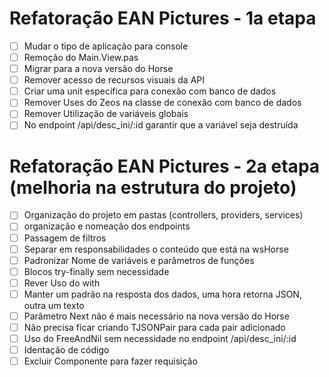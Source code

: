 # Refatoração EAN Pictures - 1a etapa

- [ ] Mudar o tipo de aplicação para console
- [ ] Remoção do Main.View.pas
- [ ] Migrar para a nova versão do Horse
- [ ] Remover acesso de recursos visuais da API
- [ ] Criar uma unit específica para conexão com banco de dados
- [ ] Remover Uses do Zeos na classe de conexão com banco de dados
- [ ] Remover Utilização de variáveis globais
- [ ] No endpoint /api/desc_ini/:id garantir que a variável seja destruída

# Refatoração EAN Pictures - 2a etapa (melhoria na estrutura do projeto)

- [ ] Organização do projeto em pastas (controllers, providers, services)
- [ ] organização e nomeação dos endpoints
- [ ] Passagem de filtros
- [ ] Separar em responsabilidades o conteúdo que está na wsHorse
- [ ] Padronizar Nome de variáveis e parâmetros de funções
- [ ] Blocos try-finally sem necessidade
- [ ] Rever Uso do with
- [ ] Manter um padrão na resposta dos dados, uma hora retorna JSON, outra um texto
- [ ] Parâmetro Next não é mais necessário na nova versão do Horse
- [ ] Não precisa ficar criando TJSONPair para cada pair adicionado
- [ ] Uso do FreeAndNil sem necessidade no endpoint /api/desc_ini/:id
- [ ] Identação de código
- [ ] Excluir Componente para fazer requisição